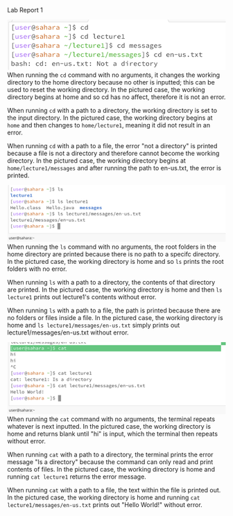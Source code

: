 Lab Report 1

![Image](cd.png)
When running the `cd` command with no arguments, it changes the working directory to the home directory because no other is inputted; this can be used to reset the working directory. In the pictured case, the working directory begins at home and so cd has no affect, therefore it is not an error.

When running `cd` with a path to a directory, the working directory is set to the input directory. In the pictured case, the working directory begins at `home` and then changes to `home/lecture1`, meaning it did not result in an error.

When running `cd` with a path to a file, the error "not a directory" is printed because a file is not a directory and therefore cannot become the working directory. In the pictured case, the working directory begins at `home/lecture1/messages` and after running the path to en-us.txt, the error is printed.

![Image](ls.png)
When running the `ls` command with no arguments, the root folders in the home directory are printed because there is no path to a specifc directory. In the pictured case, the working directory is home and so `ls` prints the root folders with no error.

When running `ls` with a path to a directory, the contents of that directory are printed. In the pictured case, the working directory is home and then `ls lecture1` prints out lecture1's contents without error.

When running `ls` with a path to a file, the path is printed because there are no folders or files inside a file. In the pictured case, the working directory is home and `ls lecture1/messages/en-us.txt` simply prints out lecture1/messages/en-us.txt without error.

![Image](cat.png)
When running the `cat` command with no arguments, the terminal repeats whatever is next inputted. In the pictured case, the working directory is home and returns blank until "hi" is input, which the terminal then repeats without error.

When running `cat` with a path to a directory, the terminal prints the error message "Is a directory" because the command can only read and print contents of files. In the pictured case, the working directory is home and running `cat lecture1` returns the error message.

When running `cat` with a path to a file, the text within the file is printed out. In the pictured case, the working directory is home and running `cat lecture1/messages/en-us.txt` prints out "Hello World!" without error.
